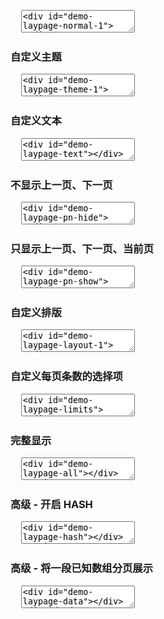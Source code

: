 <pre class="layui-code" lay-options="{preview: true, text: {preview: '普通用法'}, layout: ['preview', 'code'], tools: ['full']}">
  <textarea>
<div id="demo-laypage-normal-1"></div>
<div id="demo-laypage-normal-2"></div>

<script>
layui.use(function(){
  var laypage = layui.laypage;

  // 普通用法
  laypage.render({
    elem: 'demo-laypage-normal-1',
    count: 50 // 数据总数
  });
  laypage.render({
    elem: 'demo-laypage-normal-2',
    count: 100 // 数据总数
  });
});
</script>
  </textarea>
</pre>

<h3 id="demo-theme" class="ws-anchor ws-bold">自定义主题</h3>

<pre class="layui-code" lay-options="{preview: true, layout: ['preview', 'code'], tools: ['full']}">
  <textarea>
<div id="demo-laypage-theme-1"></div>
<div id="demo-laypage-theme-2"></div>
<div id="demo-laypage-theme-3"></div>
<script>
layui.use(function(){
  var laypage = layui.laypage;

  // 自定义主题
  laypage.render({
    elem: 'demo-laypage-theme-1',
    count: 100,
    theme: '#1E9FFF'
  });
  laypage.render({
    elem: 'demo-laypage-theme-2',
    count: 100,
    theme: '#FF5722'
  });
  laypage.render({
    elem: 'demo-laypage-theme-3',
    count: 100,
    theme: '#FFB800'
  });
});
</script>
  </textarea>
</pre>

<h3 id="demo-text" class="ws-anchor ws-bold">自定义文本</h3>

<pre class="layui-code" lay-options="{preview: true, layout: ['preview', 'code'], tools: ['full']}">
  <textarea>
<div id="demo-laypage-text"></div>
<script>
layui.use(function(){
  var laypage = layui.laypage;

  // 自定义文本
  laypage.render({
    elem: 'demo-laypage-text',
    count: 100,
    first: '首页',
    last: '尾页',
    prev: '<em>←</em>',
    next: '<em>→</em>'
  });
});
</script>
  </textarea>
</pre>

<h3 id="demo-pn-hide" class="ws-anchor ws-bold">不显示上一页、下一页</h3>

<pre class="layui-code" lay-options="{preview: true, layout: ['preview', 'code'], tools: ['full']}">
  <textarea>
<div id="demo-laypage-pn-hide"></div>
<script>
layui.use(function(){
  var laypage = layui.laypage;

  // 不显示上一页、下一页
  laypage.render({
    elem: 'demo-laypage-pn-hide',
    count: 100,
    prev: false,
    next: false
  });
});
</script>
  </textarea>
</pre>

<h3 id="demo-pn-show" class="ws-anchor ws-bold">只显示上一页、下一页、当前页</h3>

<pre class="layui-code" lay-options="{preview: true, layout: ['preview', 'code'], tools: ['full']}">
  <textarea>
<div id="demo-laypage-pn-show"></div>
<script>
layui.use(function(){
  var laypage = layui.laypage;
  var layer = layui.layer;

  // 只显示上一页、下一页、当前页
  laypage.render({
    elem: 'demo-laypage-pn-show',
    count: 50,
    groups: 1,
    first: false,
    last: false,
    layout: ['prev', 'page','next'],
    jump: function(obj, first){
      // 首次不执行
      if(!first){
        layer.msg('第 '+ obj.curr +' 页');
      }
    }
  });
});
</script>
  </textarea>
</pre>

<h3 id="demo-layout" class="ws-anchor ws-bold">自定义排版</h3>

<pre class="layui-code" lay-options="{preview: true, layout: ['preview', 'code'], tools: ['full']}">
  <textarea>
<div id="demo-laypage-layout-1"></div>
<div id="demo-laypage-layout-2"></div>
<div id="demo-laypage-layout-3"></div>
<script>
layui.use(function(){
  var laypage = layui.laypage;

  // 自定义排版
  laypage.render({
    elem: 'demo-laypage-layout-1',
    count: 1000,
    layout: ['limit', 'prev', 'page', 'next']
  });
  laypage.render({
    elem: 'demo-laypage-layout-2',
    count: 1000,
    layout: ['prev', 'next', 'page']
  });
  laypage.render({
    elem: 'demo-laypage-layout-3',
    count: 1000,
    layout: ['page', 'count']
  });
});
</script>
  </textarea>
</pre>

<h3 id="demo-limits" class="ws-anchor ws-bold">自定义每页条数的选择项</h3>

<pre class="layui-code" lay-options="{preview: true, layout: ['preview', 'code'], tools: ['full']}">
  <textarea>
<div id="demo-laypage-limits"></div>
<script>
layui.use(function(){
  var laypage = layui.laypage;

  // 自定义每页条数的选择项
  laypage.render({
    elem: 'demo-laypage-limits',
    count: 1000,
    limit: 100,
    limits: [100, 300, 500],
    layout: ['prev', 'page', 'next', 'limit']
  });
});
</script>
  </textarea>
</pre>

<h3 id="demo-all" class="ws-anchor ws-bold">完整显示</h3>

<pre class="layui-code" lay-options="{preview: true, layout: ['preview', 'code'], tools: ['full']}">
  <textarea>
<div id="demo-laypage-all"></div>
<script>
layui.use(function(){
  var laypage = layui.laypage;

  // 完整显示
  laypage.render({
    elem: 'demo-laypage-all', // 元素 id
    count: 100, // 数据总数
    layout: ['count', 'prev', 'page', 'next', 'limit', 'refresh', 'skip'], // 功能布局
    jump: function(obj){
      console.log(obj);
    }
  });
});
</script>
  </textarea>
</pre>

<h3 id="demo-hash" class="ws-anchor ws-bold">高级 - 开启 HASH</h3>

<pre class="layui-code" lay-options="{preview: true, layout: ['preview', 'code'], tools: ['full']}">
  <textarea>
<div id="demo-laypage-hash"></div>
<script>
layui.use(function(){
  var laypage = layui.laypage;

  // 开启 HASH
  laypage.render({
    elem: 'demo-laypage-hash',
    count: 500,
    curr: location.hash.replace('#!curr=', ''), // 初始获取 hash 值为 curr 的当前页
    hash: 'curr' // 自定义 hash 名称
  });
});
</script>
  </textarea>
</pre>

<h3 id="demo-data" class="ws-anchor ws-bold">高级 - 将一段已知数组分页展示</h3>

<pre class="layui-code" lay-options="{preview: true, layout: ['preview', 'code'], tools: ['full']}">
  <textarea>
<div id="demo-laypage-data"></div>
<div id="demo-laypage-data-view"></div> 
<script>
layui.use(function(){
  var laypage = layui.laypage;

  // 将一段已知数组分页展示
  var data = ["北京","上海","广州","深圳","杭州","长沙","合肥","宁夏","成都","西安","南昌","上饶","沈阳","济南","厦门","福州","九江","宜春","赣州","宁波","绍兴","无锡","苏州","徐州","东莞","佛山","中山","成都","武汉","青岛","天津","重庆","南京","九江","香港","澳门","台北"]; // 测试数据

  laypage.render({
    elem: 'demo-laypage-data',
    count: data.length,
    jump: function(obj){
      // 模拟渲染
      document.getElementById('demo-laypage-data-view').innerHTML = function(){
        var arr = [];
        var thisData = data.concat().splice(obj.curr*obj.limit - obj.limit, obj.limit);
        layui.each(thisData, function(index, item){
          arr.push(item);
        });
        return arr.join('，');
      }();
    }
  });
});
</script>
  </textarea>
</pre>